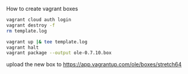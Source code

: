 How to create vagrant boxes

```sh
vagrant cloud auth login
vagrant destroy -f
rm template.log

vagrant up |& tee template.log
vagrant halt
vagrant package --output ole-0.7.10.box
```

upload the new box to https://app.vagrantup.com/ole/boxes/stretch64
